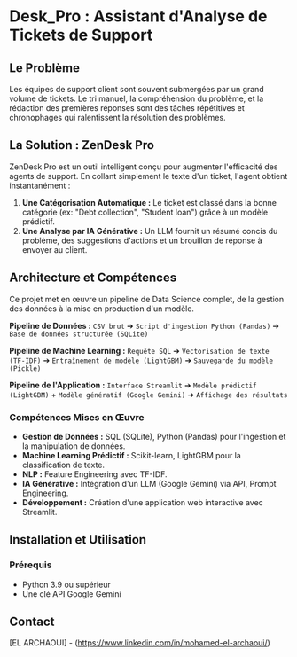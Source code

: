 # Desk_Pro : Assistant d'Analyse de Tickets de Support

##  Le Problème

Les équipes de support client sont souvent submergées par un grand volume de tickets. Le tri manuel, la compréhension du problème, et la rédaction des premières réponses sont des tâches répétitives et chronophages qui ralentissent la résolution des problèmes.

##  La Solution : ZenDesk Pro

ZenDesk Pro est un outil intelligent conçu pour augmenter l'efficacité des agents de support. En collant simplement le texte d'un ticket, l'agent obtient instantanément :
1.  **Une Catégorisation Automatique :** Le ticket est classé dans la bonne catégorie (ex: "Debt collection", "Student loan") grâce à un modèle prédictif.
2.  **Une Analyse par IA Générative :** Un LLM fournit un résumé concis du problème, des suggestions d'actions et un brouillon de réponse à envoyer au client.

##  Architecture et Compétences

Ce projet met en œuvre un pipeline de Data Science complet, de la gestion des données à la mise en production d'un modèle.

**Pipeline de Données :**
`CSV brut` ➔ `Script d'ingestion Python (Pandas)` ➔ `Base de données structurée (SQLite)`

**Pipeline de Machine Learning :**
`Requête SQL` ➔ `Vectorisation de texte (TF-IDF)` ➔ `Entraînement de modèle (LightGBM)` ➔ `Sauvegarde du modèle (Pickle)`

**Pipeline de l'Application :**
`Interface Streamlit` ➔ `Modèle prédictif (LightGBM)` + `Modèle génératif (Google Gemini)` ➔ `Affichage des résultats`

### Compétences Mises en Œuvre
*   **Gestion de Données :** SQL (SQLite), Python (Pandas) pour l'ingestion et la manipulation de données.
*   **Machine Learning Prédictif :** Scikit-learn, LightGBM pour la classification de texte.
*   **NLP :** Feature Engineering avec TF-IDF.
*   **IA Générative :** Intégration d'un LLM (Google Gemini) via API, Prompt Engineering.
*   **Développement :** Création d'une application web interactive avec Streamlit.

##  Installation et Utilisation

### Prérequis
*   Python 3.9 ou supérieur
*   Une clé API Google Gemini


##  Contact

[EL ARCHAOUI] - (https://www.linkedin.com/in/mohamed-el-archaoui/)
